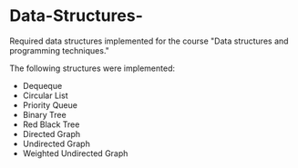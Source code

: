 # Data-Structures-
Required data structures implemented for the course "Data structures and programming techniques."

The following structures were implemented:
* Dequeque
* Circular List
* Priority Queue
* Binary Tree
* Red Black Tree
* Directed Graph
* Undirected Graph
* Weighted Undirected Graph

